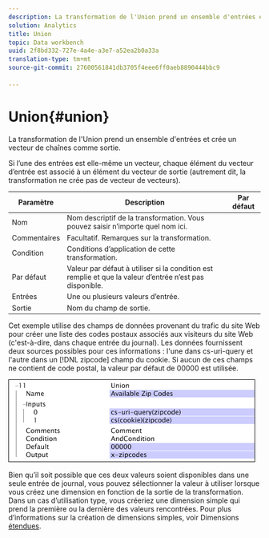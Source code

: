 ```yaml
---
description: La transformation de l'Union prend un ensemble d'entrées et crée un vecteur de chaînes comme sortie.
solution: Analytics
title: Union
topic: Data workbench
uuid: 2f8bd332-727e-4a4e-a3e7-a52ea2b0a33a
translation-type: tm+mt
source-git-commit: 27600561841db3705f4eee6ff0aeb8890444bbc9

---
```



# Union{#union}

La transformation de l&#39;Union prend un ensemble d&#39;entrées et crée un vecteur de chaînes comme sortie.

Si l’une des entrées est elle-même un vecteur, chaque élément du vecteur d’entrée est associé à un élément du vecteur de sortie (autrement dit, la transformation ne crée pas de vecteur de vecteurs).

| Paramètre | Description | Par défaut |
|---|---|---|
| Nom | Nom descriptif de la transformation. Vous pouvez saisir n’importe quel nom ici. |  |
| Commentaires | Facultatif. Remarques sur la transformation. |  |
| Condition | Conditions d’application de cette transformation. |  |
| Par défaut | Valeur par défaut à utiliser si la condition est remplie et que la valeur d’entrée n’est pas disponible. |  |
| Entrées | Une ou plusieurs valeurs d’entrée. |  |
| Sortie | Nom du champ de sortie. |  |

Cet exemple utilise des champs de données provenant du trafic du site Web pour créer une liste des codes postaux associés aux visiteurs du site Web (c&#39;est-à-dire, dans chaque entrée du journal). Les données fournissent deux sources possibles pour ces informations : l&#39;une dans cs-uri-query et l&#39;autre dans un [!DNL zipcode] champ du cookie. Si aucun de ces champs ne contient de code postal, la valeur par défaut de 00000 est utilisée.

![](assets/cfg_TransformationType_Union.png)

Bien qu’il soit possible que ces deux valeurs soient disponibles dans une seule entrée de journal, vous pouvez sélectionner la valeur à utiliser lorsque vous créez une dimension en fonction de la sortie de la transformation. Dans un cas d’utilisation type, vous créeriez une dimension simple qui prend la première ou la dernière des valeurs rencontrées. Pour plus d’informations sur la création de dimensions simples, voir Dimensions [étendues](../../../../../home/c-dataset-const-proc/c-ex-dim/c-abt-ex-dim.md).
